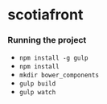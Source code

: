 # scotiafront
### Running the project
* `npm install -g gulp`
* `npm install`
* `mkdir bower_components`
* `gulp build`
* `gulp watch`